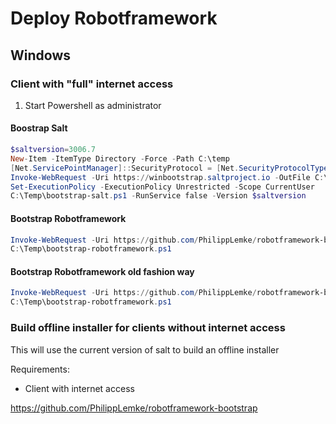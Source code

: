 # Deploy Robotframework 

## Windows

### Client with "full" internet access

1. Start Powershell as administrator

#### Boostrap Salt
```powershell
$saltversion=3006.7
New-Item -ItemType Directory -Force -Path C:\temp
[Net.ServicePointManager]::SecurityProtocol = [Net.SecurityProtocolType]::Tls12
Invoke-WebRequest -Uri https://winbootstrap.saltproject.io -OutFile C:\Temp\bootstrap-salt.ps1
Set-ExecutionPolicy -ExecutionPolicy Unrestricted -Scope CurrentUser
C:\Temp\bootstrap-salt.ps1 -RunService false -Version $saltversion
```

#### Bootstrap Robotframework
```powershell
Invoke-WebRequest -Uri https://github.com/PhilippLemke/robotframework-bootstrap/raw/master/bootstrap-robotframework.ps1 -OutFile C:\Temp\bootstrap-robotframework.ps1
C:\Temp\bootstrap-robotframework.ps1
```


#### Bootstrap Robotframework old fashion way
```powershell
Invoke-WebRequest -Uri https://github.com/PhilippLemke/robotframework-bootstrap/raw/master/bootstrap-robotframework -OutFile C:\Temp\bootstrap-robotframework.ps1
C:\Temp\bootstrap-robotframework.ps1
```

###  Build offline installer for clients without internet access
This will use the current version of salt to build an offline installer

Requirements: 
- Client with internet access




https://github.com/PhilippLemke/robotframework-bootstrap